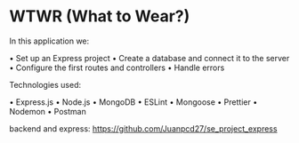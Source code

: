 # WTWR (What to Wear?)

In this application we:

• Set up an Express project
• Create a database and connect it to the server
• Configure the first routes and controllers
• Handle errors

Technologies used:

• Express.js
• Node.js
• MongoDB
• ESLint
• Mongoose
• Prettier
• Nodemon
• Postman

backend and express: https://github.com/Juanpcd27/se_project_express
